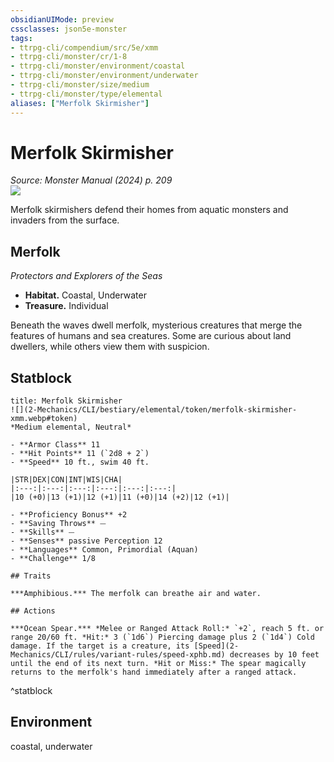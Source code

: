 ```yaml
---
obsidianUIMode: preview
cssclasses: json5e-monster
tags:
- ttrpg-cli/compendium/src/5e/xmm
- ttrpg-cli/monster/cr/1-8
- ttrpg-cli/monster/environment/coastal
- ttrpg-cli/monster/environment/underwater
- ttrpg-cli/monster/size/medium
- ttrpg-cli/monster/type/elemental
aliases: ["Merfolk Skirmisher"]
---
```

# Merfolk Skirmisher
*Source: Monster Manual (2024) p. 209*  
![](2-Mechanics/CLI/bestiary/elemental/img/merfolk.webp#right)

Merfolk skirmishers defend their homes from aquatic monsters and invaders from the surface.

## Merfolk

*Protectors and Explorers of the Seas*

- **Habitat.** Coastal, Underwater  
- **Treasure.** Individual  

Beneath the waves dwell merfolk, mysterious creatures that merge the features of humans and sea creatures. Some are curious about land dwellers, while others view them with suspicion.

## Statblock

```ad-statblock
title: Merfolk Skirmisher
![](2-Mechanics/CLI/bestiary/elemental/token/merfolk-skirmisher-xmm.webp#token)
*Medium elemental, Neutral*

- **Armor Class** 11 
- **Hit Points** 11 (`2d8 + 2`) 
- **Speed** 10 ft., swim 40 ft.

|STR|DEX|CON|INT|WIS|CHA|
|:---:|:---:|:---:|:---:|:---:|:---:|
|10 (+0)|13 (+1)|12 (+1)|11 (+0)|14 (+2)|12 (+1)|

- **Proficiency Bonus** +2
- **Saving Throws** ⏤
- **Skills** ⏤
- **Senses** passive Perception 12
- **Languages** Common, Primordial (Aquan)
- **Challenge** 1/8

## Traits

***Amphibious.*** The merfolk can breathe air and water.

## Actions

***Ocean Spear.*** *Melee or Ranged Attack Roll:* `+2`, reach 5 ft. or range 20/60 ft. *Hit:* 3 (`1d6`) Piercing damage plus 2 (`1d4`) Cold damage. If the target is a creature, its [Speed](2-Mechanics/CLI/rules/variant-rules/speed-xphb.md) decreases by 10 feet until the end of its next turn. *Hit or Miss:* The spear magically returns to the merfolk's hand immediately after a ranged attack.
```
^statblock

## Environment

coastal, underwater